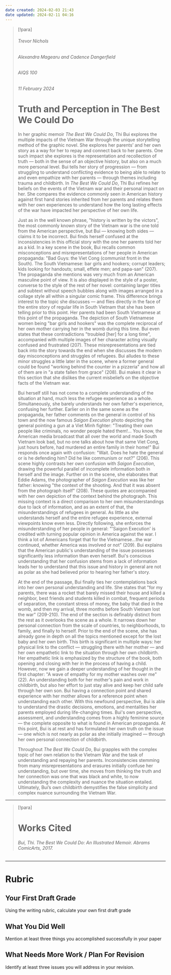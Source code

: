 ```yaml
---
date created: 2024-02-03 21:43
date updated: 2024-02-11 04:16
---
```


> [!para]
>
> ###### Trevor Nichols
>
> ###### Alexandra Magearu and Cadence Dangerfield
>
> ###### AIQS 100
>
> ###### 11 February 2024
>
> # Truth and Perception in The Best We Could Do
>
> In her graphic memoir *The Best We Could Do*, Thi Bui explores the multiple impacts of the Vietnam War through the unique storytelling method of the graphic novel. She explores her parents’ and her own story as a way for her to repay and connect back to her parents. One such impact she explores is the representation and recollection of truth — both in the sense of an objective history, but also on a much more personal level. Bui tells her story of progression — from struggling to understand conflicting evidence to being able to relate to and even empathize with her parents — through themes including trauma and childbirth. In *The Best We Could Do*, Thi Bui refines her beliefs on the events of the Vietnam war and their personal impact on her. She compares the evidence commonly seen in American history against first hand stories inherited from her parents and relates them with her own experiences to understand how the long lasting effects of the war have impacted her perspective of her own life.
>
> Just as in the well known phrase, "history is written by the victors", the most commonly known story of the Vietnam war is the one told from the American perspective, but Bui — knowing both sides — claims it to be incorrect. Bui finds herself confused at the inconsistencies in this official story with the one her parents told her as a kid. In a key scene in the book, Bui recalls common misconceptions and misrepresentations of her people in American propaganda: "Bad Guys: the Viet Cong (communist front in the South). The South Vietnamese: bar girls and hookers; corrupt leaders; kids looking for handouts; small, effete men; and papa-san" (207). The propaganda she mentions was very much from an American masculine point of view. It is also displayed in the style of a poster, converse to the style of the rest of her novel: containing larger titles and subtext without speech bubbles along with images arranged in a collage style all within a singular comic frame. This difference brings interest to the topic she discusses — and flies directly in the face of the entire story of regular life in South Vietnam that she has been telling prior to this point. Her parents had been South Vietnamese at this point of the propaganda. The depiction of South Vietnamese women being "bar girls and hookers" was the complete reciprocal of her own mother carrying her in the womb during this time. Bui even states that these contradictions "troubled [her] for a long time", accompanied with multiple images of her character acting visually confused and frustrated (207). These misrepresentations are tied back into the story towards the end when she discusses the modern day misconceptions and struggles of refugees. Bui alludes to these minor struggles a little later in the scene, where a former general could be found "working behind the counter in a pizzeria" and how all of them are in "a state fallen from grace" (208). Bui makes it clear in this section that she dislikes the current misbeliefs on the objective facts of the Vietnam war.
>
> Bui herself still has not come to a complete understanding of the situation at hand, much less the refugee experience as a whole. Simultaneously, she barely understands her own father's experience, confusing her further. Earlier on in the same scene as the propaganda, her father comments on the general in control of his town and the now famous *Saigon Execution* photo depicting the general pointing a gun at a Viet Minh fighter: "Treating their own people like criminals, no wonder people hated them!... You know, the American media broadcast that all over the world and made South Vietnam look bad, but no one talks about how that same Viet Cong, just hours before, had murdered an entire family in their home!" Bui responds once again with confusion: "Wait. Does he hate the general or is he defending him? Did he like communism or not?" (206). This scene highly contrasts her own confusion with *Saigon Execution*, drawing the powerful parallel of incomplete information both in herself and the image. Further on in the scene, she elaborates that Eddie Adams, the photographer of *Saigon Execution* was like her father: knowing "the context of the shooting. And that it was absent from the photograph itself" (208). These quotes are accompanied with her own depiction of the context behind the photograph. This missing context is a direct comparison to her own misunderstandings due to lack of information, and as an extent of that, the misunderstandings of refugees in general. As little as she understands herself and the entire refugee experience, external viewpoints know even less. Directly following, she enforces the misunderstanding of her people in general: "'Saigon Execution' is credited with turning popular opinion in America against the war. I think a lot of Americans forget that for the Vietnamese...the war continued, whether America was involved or not" (209). Bui explains that the American public's understanding of the issue possesses significantly less information than even herself. Bui's conscious understanding that her confusion stems from a lack of information leads her to understand that this issue and history in general are not as polar as she had believed prior to hearing her father's story.
>
> At the end of the passage, Bui finally ties her contemplations back into her own personal understanding and life. She states that "for my parents, there was a rocket that barely missed their house and killed a neighbor, best friends and students killed in combat, frequent periods of separation, the constant stress of money, the baby that died in the womb, and then my arrival, three months before South Vietnam lost the war" (209-210). The end of the section is definably distinct from the rest as it overlooks the scene as a whole. It narrows down her personal connection from the scale of countries, to neighborhoods, to family, and finally to herself. Prior to the end of the scene, she has already gone in depth on all the topics mentioned except for the lost baby and her own birth. This birth is significant in multiple ways: her physical link to the conflict — struggling there with her mother — and her own empathetic link to the situation through her own childbirth. Her empathetic link is emphasized by the structure of the book, both opening and closing with her in the process of having a child. However, now we gain a deeper understanding of her thought in the first chapter: "A wave of empathy for my mother washes over me" (22). An understanding both for her mother's pain and work in childbirth, but also her effort to just stay alive and keep her child safe through her own son. Bui having a connection point and shared experience with her mother allows for a reference point when understanding each other. With this newfound perspective, Bui is able to understand the drastic decisions, emotions, and mentalities her parents employed during life-changing times. Bui's own perspective, assessment, and understanding comes from a highly feminine source — the complete opposite to what is found in American propaganda. At this point, Bui is at rest and has formulated her own truth on the issue — one which is not nearly as polar as she initially imagined — through her own personal connection of childbirth.
>
> Throughout *The Best We Could Do*, Bui grapples with the complex topic of her own relation to the Vietnam War and the task of understanding and repaying her parents. Inconsistencies stemming from many misrepresentations and erasures initially confuse her understanding, but over time, she moves from thinking the truth and her connection was one that was black and white, to now understanding the complexity and nuance the situation entailed. Ultimately, Bui’s own childbirth demystifies the false simplicity and complex nuance surrounding the Vietnam War.

---

> [!para]
>
> # Works Cited
>
> ###### Bui, Thi. *The Best We Could Do: An Illustrated Memoir*. Abrams ComicArts, 2017.

---

# Rubric

## Your First Draft Grade  
Using the writing rubric, calculate your own first draft grade

## What You Did Well
Mention at least three things you accomplished successfully in your paper

## What Needs More Work / Plan For Revision
Identify at least three issues you will address in your revision.

## 